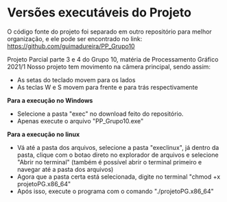 # Versões executáveis do Projeto
O código fonte do projeto foi separado em outro repositório para melhor organização, e ele pode ser encontrado no link:
https://github.com/guimadureira/PP_Grupo10

Projeto Parcial parte 3 e 4 do Grupo 10, matéria de Processamento Gráfico 2021/1
Nosso projeto tem movimento na câmera principal, sendo assim:
- As setas do teclado movem para os lados
- As teclas W e S movem para frente e para trás respectivamente 

**Para a execução no Windows**
- Selecione a pasta "exec" no download feito do repositório.
- Apenas execute o arquivo "PP_Grupo10.exe"

**Para a execução no linux**
- Vá até a pasta dos arquivos, selecione a pasta "execlinux", já dentro da pasta, clique com o botao direto no explorador de arquivos e selecione "Abrir no terminal" (também é possível abrir o terminal primeiro e navegar até a pasta dos arquivos)
- Agora que a pasta certa está selecionada, digite no terminal "chmod +x projetoPG.x86_64"
- Após isso, execute o programa com o comando "./projetoPG.x86_64"
